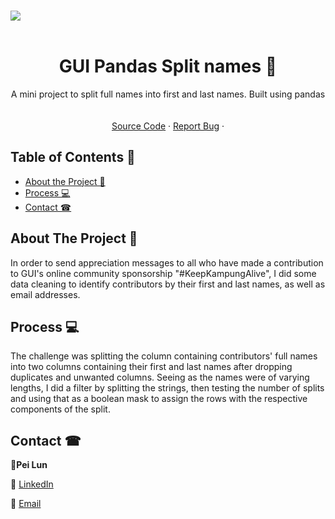 <br />

<p align="center">

  <!-- PROJECT LOGO -->
![](C:\Users\admin\Desktop\GUIlogo_med.png)<br><br>
  </a>

  <!-- TITLE -->

  <h1 align="center"> GUI Pandas Split names 📛</a></h1>
  <p align="center">
    A mini project to split full names into first and last names. Built using pandas 
    <br />
    <br />
    <br />
    <a href="https://github.com/peilunnn/GUIUnifiedPayments-splitting-first-and-last-names-.ipynb/blob/master/GUIUnifiedPayments(splitting%20first%20and%20last%20names).ipynb">Source Code</a>
    ·
    <a href="https://github.com/peilunnn/GUIUnifiedPayments-splitting-first-and-last-names-.ipynb/issues">Report Bug</a>
    ·
  </p>

</p>



<!-- TABLE OF CONTENTS -->

## Table of Contents 📖

* [About the Project 👀 ](#about-the-project)
* [Process 💻](#process)
* [Contact ☎](#contact)





## About The Project 👀


In order to send appreciation messages to all who have made a contribution to GUI's online community sponsorship "#KeepKampungAlive", I did some data cleaning to identify contributors by their first and last names, as well as email addresses.  




## Process 💻

The challenge was splitting the column containing contributors' full names into two columns containing their first and last names after dropping duplicates and unwanted columns. Seeing as the names were of varying lengths, I did a filter by splitting the strings, then testing the number of splits and using that as a boolean mask to assign the rows with the respective components of the split.






## Contact ☎

🥂**Pei Lun** 

🔗 [LinkedIn](https://www.linkedin.com/in/pei-lun-tan/)

📧 [Email](mailto:peilunnn@gmail.com)
